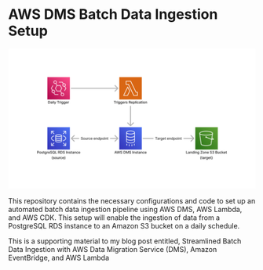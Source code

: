 # AWS DMS Batch Data Ingestion Setup

![alt text](image.jpg)

This repository contains the necessary configurations and code to set up an automated batch data ingestion pipeline using AWS DMS, AWS Lambda, and AWS CDK. This setup will enable the ingestion of data from a PostgreSQL RDS instance to an Amazon S3 bucket on a daily schedule.

This is a supporting material to my blog post entitled, Streamlined Batch Data Ingestion with AWS Data Migration Service (DMS), Amazon EventBridge, and AWS Lambda
